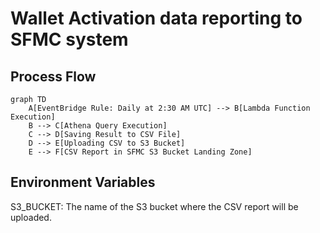 # Wallet Activation data reporting to SFMC system
## Process Flow

```mermaid
graph TD
    A[EventBridge Rule: Daily at 2:30 AM UTC] --> B[Lambda Function Execution]
    B --> C[Athena Query Execution]
    C --> D[Saving Result to CSV File]
    D --> E[Uploading CSV to S3 Bucket]
    E --> F[CSV Report in SFMC S3 Bucket Landing Zone]
```

## Environment Variables
S3_BUCKET: The name of the S3 bucket where the CSV report will be uploaded.
